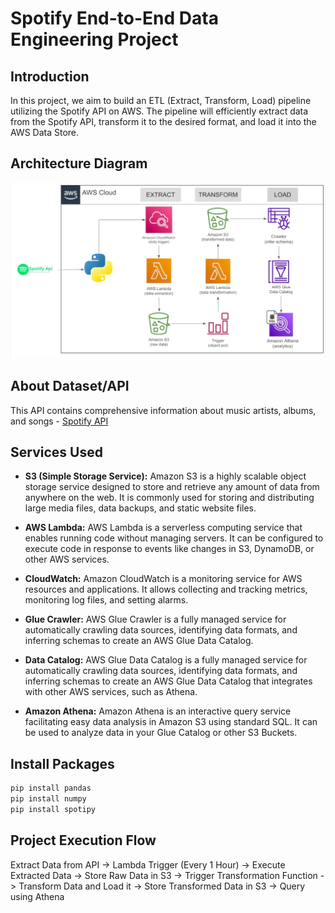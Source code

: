 # Spotify End-to-End Data Engineering Project

## Introduction
In this project, we aim to build an ETL (Extract, Transform, Load) pipeline utilizing the Spotify API on AWS. The pipeline will efficiently extract data from the Spotify API, transform it to the desired format, and load it into the AWS Data Store.

## Architecture Diagram
![Architecture Diagram](https://github.com/AdarshBahadur/spotify-end-to-end-data-project/blob/main/Spotify_Data_Pipeline.png?raw=true)

## About Dataset/API
This API contains comprehensive information about music artists, albums, and songs - [Spotify API](https://open.spotify.com/playlist/37i9dQZEVXbMDoHDwVN2tF)

## Services Used
- **S3 (Simple Storage Service):** Amazon S3 is a highly scalable object storage service designed to store and retrieve any amount of data from anywhere on the web. It is commonly used for storing and distributing large media files, data backups, and static website files.
  
- **AWS Lambda:** AWS Lambda is a serverless computing service that enables running code without managing servers. It can be configured to execute code in response to events like changes in S3, DynamoDB, or other AWS services.
  
- **CloudWatch:** Amazon CloudWatch is a monitoring service for AWS resources and applications. It allows collecting and tracking metrics, monitoring log files, and setting alarms.
  
- **Glue Crawler:** AWS Glue Crawler is a fully managed service for automatically crawling data sources, identifying data formats, and inferring schemas to create an AWS Glue Data Catalog.
  
- **Data Catalog:** AWS Glue Data Catalog is a fully managed service for automatically crawling data sources, identifying data formats, and inferring schemas to create an AWS Glue Data Catalog that integrates with other AWS services, such as Athena.
  
- **Amazon Athena:** Amazon Athena is an interactive query service facilitating easy data analysis in Amazon S3 using standard SQL. It can be used to analyze data in your Glue Catalog or other S3 Buckets.

## Install Packages
```bash
pip install pandas
pip install numpy
pip install spotipy
```

## Project Execution Flow
Extract Data from API -> Lambda Trigger (Every 1 Hour) -> Execute Extracted Data -> Store Raw Data in S3 -> Trigger Transformation Function -> Transform Data and Load it -> Store Transformed Data in S3 -> Query using Athena

